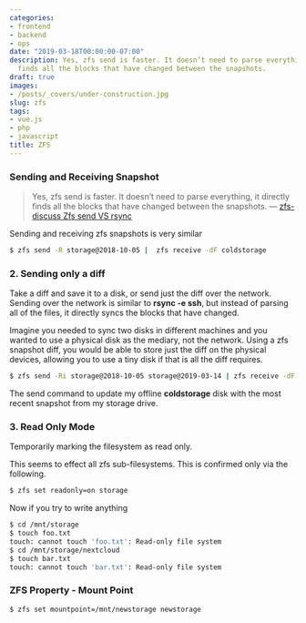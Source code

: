 ```yaml
---
categories:
- frontend
- backend
- ops
date: "2019-03-18T00:00:00-07:00"
description: Yes, zfs send is faster. It doesn’t need to parse everything, it directly
  finds all the blocks that have changed between the snapshots.
draft: true
images: 
- /posts/_covers/under-construction.jpg
slug: zfs
tags:
- vue.js
- php
- javascript
title: ZFS
---
```

 

### Sending and Receiving Snapshot

> Yes, zfs send is faster. It doesn’t need to parse everything, it directly
finds all the blocks that have changed between the snapshots.
— [zfs-discuss Zfs send VS rsync](http://list.zfsonlinux.org/pipermail/zfs-discuss/2017-March/027765.html)

Sending and receiving zfs snapshots is very similar

```bash
$ zfs send -R storage@2018-10-05 |  zfs receive -dF coldstorage
```

### 2. Sending only a diff 

Take a diff and save it to a disk, or send just the diff over the network. Sending over the network is similar to **rsync -e ssh**, but instead of parsing all of the files, it directly syncs the blocks that have changed.

Imagine you needed to sync two disks in different machines and you wanted to use a physical disk as the mediary, not the network. Using a zfs snapshot diff, you would be able to store just the diff on the physical devices, allowing you to use a tiny disk if that is all the diff requires.

```bash
$ zfs send -Ri storage@2018-10-05 storage@2019-03-14 | zfs receive -dF coldstorage
```

The send command to update my offline **coldstorage** disk with the most recent snapshot from my storage drive.

### 3. Read Only Mode

Temporarily marking the filesystem as read only. 

This seems to effect all zfs sub-filesystems. This is confirmed only via the following.

```bash
$ zfs set readonly=on storage
```

Now if you try to write anything

```bash
$ cd /mnt/storage
$ touch foo.txt
touch: cannot touch 'foo.txt': Read-only file system
$ cd /mnt/storage/nextcloud
$ touch bar.txt
touch: cannot touch 'bar.txt': Read-only file system
```

### ZFS Property - Mount Point

```bash
$ zfs set mountpoint=/mnt/newstorage newstorage
```
